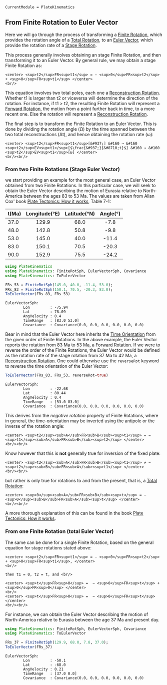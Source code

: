 ```@meta
CurrentModule = PlateKinematics
```

## From Finite Rotation to Euler Vector

Here we will go through the process of transforming a [Finite Rotation](@ref), which provides the rotation angle of a [Total Rotation](@ref), to an [Euler Vector](@ref), which provide the rotation rate of a [Stage Rotation](@ref).

This process generally involves obtaining an stage Finite Rotation, and then transforming it to an Euler Vector. By general rule, we may obtain a stage Finite Rotation as:

```@raw html
<center> <sup>t2</sup>FR<sup>t1</sup> = − <sup>0</sup>FR<sup>t2</sup> + <sup>0</sup>FR<sup>t1</sup> </center> 
<br/>
```  

This equation involves two total poles, each one a [Reconstruction Rotation](@ref). Whether t1 is larger than t2 or viceversa will determine the direction of the rotation. For instance, if t1 > t2, the resulting Finite Rotation will represent a [Forward Rotation](@ref), the motion from a point further back in time, to a more recent one. Else the rotation will represent a [Reconstruction Rotation](@ref).

The final step is to transform the Finite Rotation to an Euler Vector. This is done by dividing the rotation angle (&#937;) by the time spanned between the two total reconstructions (Δt), and hence obtaining the rotation rate (ω):

```@raw html
<center> <sup>t2</sup>FR<sup>t1</sup>[&#937;] &#160 → &#160 <sup>t2</sup>EV<sup>t1</sup>[$\frac{&#937;}{&#8710;t}$] &#160 → &#160 <sup>t2</sup>EV<sup>t1</sup>[ω] </center>
<br/><br/>
```  


### From two Finite Rotations (Stage Euler Vector)

we start providing an example for the most general case, an Euler Vector obtained from two Finite Rotations. In this particular case, we will seek to obtain the Euler Vector describing the motion of Eurasia relative to North-America between the ages 83 to 53 Ma. The values are taken from Allan Cox' book [Plate Tectonics: How it works](https://www.wiley.com/en-us/Plate+Tectonics%3A+How+It+Works-p-9781444314212/), Table 7-1:

| t(Ma) | Longitude(°E) | Latitude(°N) | Angle(°) |
|-------|:-------------:|:------------:|:--------:|
| 37.0  | 129.9         | 68.0         | -7.8     |
| 48.0  | 142.8         | 50.8         | -9.8     |
| 53.0  | 145.0         | 40.0         | -11.4    |
| 83.0  | 150.1         | 70.5         | -20.3    |
| 90.0  | 152.9         | 75.5         | -24.2    |


```julia
using PlateKinematics
using PlateKinematics: FiniteRotSph, EulerVectorSph, Covariance
using PlateKinematics: ToEulerVector

FRs_53 = FiniteRotSph(145.0, 40.0, -11.4, 53.0);
FRs_83 = FiniteRotSph(150.1, 70.5, -20.3, 83.0);
ToEulerVector(FRs_83, FRs_53)
```

```REPL
EulerVectorSph:
        Lon         : -75.94
        Lat         : 78.09
        AngVelocity : 0.4
        TimeRange   : [83.0 53.0]
        Covariance  : Covariance(0.0, 0.0, 0.0, 0.0, 0.0, 0.0)
```

Bear in mind that the Euler Vector here inherits the [Time Orientation](@ref) from the given order of Finite Rotations. In the above example, the Euler Vector reports the rotation from 83 Ma to 53 Ma, a [Forward Rotation](@ref). If we were to reverse the order of the Finite Rotations, the Euler Vector would be defined as the rotation rate of the stage rotation from 37 Ma to 42 Ma, a [Reconstruction Rotation](@ref). One could otherwise use the `reverseRot` keyword to reverse the time orientation of the Euler Vector:

```julia
ToEulerVector(FRs_83, FRs_53, reverseRot=true)
```

```REPL
EulerVectorSph:
        Lon         : -22.68
        Lat         : 80.44
        AngVelocity : 0.4
        TimeRange   : [53.0 83.0]
        Covariance  : Covariance(0.0, 0.0, 0.0, 0.0, 0.0, 0.0)
```

This derives from the *negative rotation* property of Finite Rotations, where in general, the time-orientation may be inverted using the antipole or the inverse of the rotation angle:

```@raw html
<center> <sup>t2</sup><sub>A</sub>FR<sub>B</sub><sup>t1</sup> = − <sup>t1</sup><sub>A</sub>FR<sub>B</sub><sup>t2</sup> </center>
<br/><br/>
``` 

Know however that this is **not** generally true for inversion of the fixed plate:

```@raw html
<center> <sup>t2</sup><sub>A</sub>FR<sub>B</sub><sup>t1</sup> ≠ − <sup>t2</sup><sub>B</sub>FR<sub>A</sub><sup>t1</sup> </center>
<br/><br/>
``` 

but rather is only true for rotations to and from the present, that is, a [Total Rotation](@ref):

```@raw html
<center> <sup>0</sup><sub>A</sub>FR<sub>B</sub><sup>t</sup> = − <sup>0</sup><sub>B</sub>FR<sub>A</sub><sup>t</sup> </center>
<br/><br/> 
``` 

A more thorough explanation of this can be found in the book [Plate Tectonics: How it works](https://www.wiley.com/en-us/Plate+Tectonics%3A+How+It+Works-p-9781444314212/).





### From one Finite Rotation (total Euler Vector)

The same can be done for a single Finite Rotation, based on the general equation for stage rotations stated above: 

```@raw html
<center> <sup>t2</sup>FR<sup>t1</sup> = − <sup>0</sup>FR<sup>t2</sup> + <sup>0</sup>FR<sup>t1</sup>, </center>
<br/>

then t1 = 0, t2 = t, and <br/>

<center> <sup>t</sup>FR<sup>0</sup> =  − <sup>0</sup>FR<sup>t</sup> + <sup>0</sup>FR<sup>0</sup> </center>
<br/>
<center> <sup>t</sup>FR<sup>0</sup> =  − <sup>0</sup>FR<sup>t</sup> </center>
<br/><br/>
```  

For instance, we can obtain the Euler Vector describing the motion of North-America relative to Eurasia between the age 37 Ma and present day. 

```julia
using PlateKinematics: FiniteRotSph, EulerVectorSph, Covariance
using PlateKinematics: ToEulerVector

FRs_37 = FiniteRotSph(129.9, 68.0, 7.8, 37.0);
ToEulerVector(FRs_37)
```

```REPL
EulerVectorSph:
        Lon         : -50.1
        Lat         : -68.0
        AngVelocity : 0.21 
        TimeRange   : [37.0 0.0]
        Covariance  : Covariance(0.0, 0.0, 0.0, 0.0, 0.0, 0.0)
```